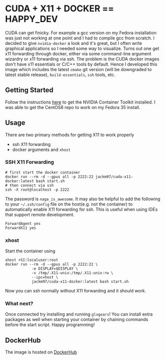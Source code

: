 # CUDA + X11 + DOCKER == HAPPY_DEV
CUDA can get finicky. For example a gcc version on my Fedora installation was just not working at one point and I had to compile gcc from scratch. I decided to give ``nvidia-docker`` a look and it's great, but I often write graphical applications so I needed some way to visualize. Turns out one get x11 forwarding through docker, either via some command-line argument wizardry or x11 forwarding via ssh. The problem is the CUDA docker images don't have x11 essentials or C/C++ tools by default. Hence I developed this image which includes the latest ``cmake`` git version (will be downgraded to latest stable release), ``build-essentials``, ``ssh`` tools, etc. 

## Getting Started
Follow the instructions [here](https://docs.nvidia.com/datacenter/cloud-native/container-toolkit/install-guide.html#) to get the NVIDIA Container Toolkit installed. I was able to get the CentOS8 repo to work on my Fedora 35 install.

## Usage
There are two primary methods for getting X11 to work properly
- ssh X11 forwarding
- docker arguments and ``xhost``

### SSH X11 Forwarding
```shell
# first start the docker container
docker run --rm -d --gpus all -p 2222:22 jackm97/cuda-x11-docker:latest bash start.sh
# then connect via ssh
ssh -X root@localhost -p 2222
```
The password is ``naga_is_awesome``. It may also be helpful to add the following to your ``~/.ssh/config`` file on the host(e.g. not the container) to automatically enable X11 forwarding for ssh. This is useful when using IDEs that support remote development.
```
ForwardAgent yes 
ForwardX11 yes
```

### xhost
Start the container using
```shell
xhost +SI:localuser:root
docker run --rm -d --gpus all -p 2222:22 \
            -e DISPLAY=$DISPLAY \
            -v /tmp/.X11-unix:/tmp/.X11-unix:rw \
            --ipc=host \
            jackm97/cuda-x11-docker:latest bash start.sh
```
Now you can ssh normally without X11 forwarding and it should work.

### What next?
Once connected try installing and running ``glxgears``! You can install extra packages as well when starting your container by chaining commands before the start script. Happy programming!

## DockerHub
The image is hosted on [DockerHub](https://hub.docker.com/repository/docker/jackm97/cuda-x11-docker)
